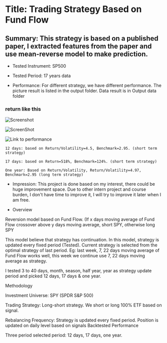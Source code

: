 # Title: Trading Strategy Based on Fund Flow

## Summary: This strategy is based on a published paper, I extracted features from the paper and use mean-reverse model to make prediction. 

+ Tested Instrument: SP500 

+ Tested Period: 17 years data

+ Performance: For different strategy, we have different performance. The picture result is listed in the output folder. Data result is in Output data folder

### return like this

![Screenshot](https://github.com/ZishuoLi/Trading-Strategy-Based-On-Fund-Flow/blob/master/Output/12_ans.png)

![ScreenShot](https://github.com/ZishuoLi/Trading-Strategy-Based-On-Fund-Flow/tree/master/Output/17_ans.png)



![Link to performance ](https://github.com/ZishuoLi/Trading-Strategy-Based-On-Fund-Flow/tree/master/Output/1year_ans.png)


    12 days: based on Return/Volatility=4.5, Benchmark=2.95. (short term strategy)

    17 days: based on Return=518%, Benchmark=124%. (short term strategy)

    One year: Based on Return/Volatility, Return/Volatility=4.97, Benchmark=2.95 (long term strategy)


+ Impression: This project is done based on my interest, there could be huge improvement space. Due to other intern project and course burden, I don't have time to improve it, I will try to improve it later when I am free.


+ Overview


Reversion model based on Fund Flow. 
(If x days moving average of Fund Flow crossover above y days moving average, short SPY, otherwise long SPY

This model believe that strategy has continuation. In this model, strategy is updated every fixed period (Tested). Current strategy is selected from the optimal strategy of last period. Eg: last week, 7, 22 days moving average of Fund Flow works well, this week we continue use 7, 22 days moving average as strategy. 

I tested 3 to 40 days, month, season, half year, year as strategy update period and picked 12 days, 17 days & one year. 

Methodology

Investment Universe: SPY (SPDR S&P 500)

Trading Strategy: Long-short strategy. We short or long 100% ETF based on signal. 
	
Rebalancing Frequency: Strategy is updated every fixed period. Position is updated on daily level based on signals 
Backtested Performance

   Three period selected period: 12 days, 17 days, one year.

 
               





